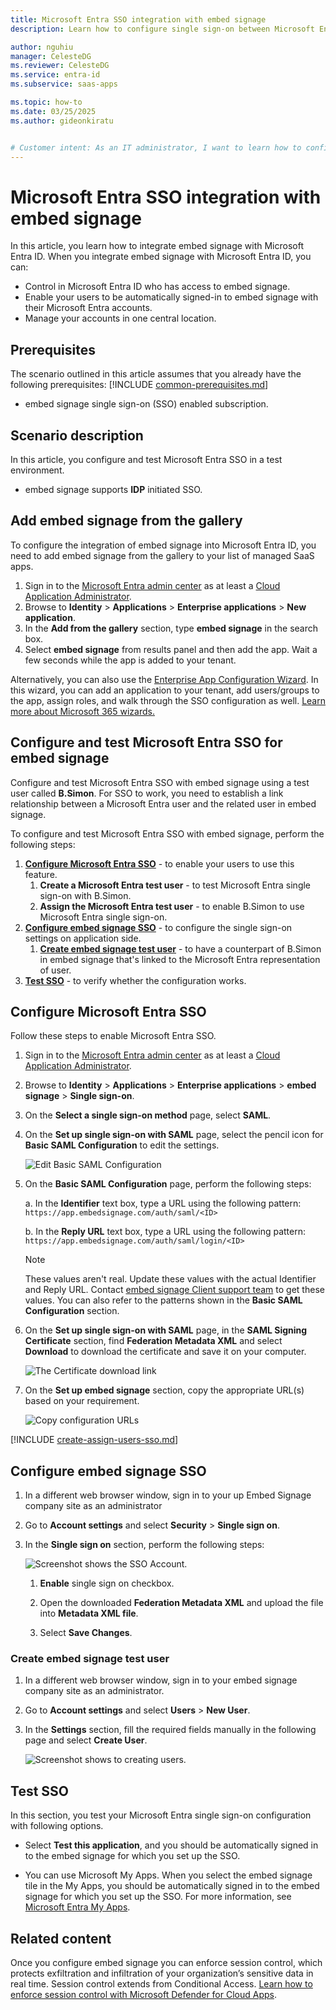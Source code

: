 ```yaml
---
title: Microsoft Entra SSO integration with embed signage
description: Learn how to configure single sign-on between Microsoft Entra ID and embed signage.

author: nguhiu
manager: CelesteDG
ms.reviewer: CelesteDG
ms.service: entra-id
ms.subservice: saas-apps

ms.topic: how-to
ms.date: 03/25/2025
ms.author: gideonkiratu


# Customer intent: As an IT administrator, I want to learn how to configure single sign-on between Microsoft Entra ID and embed signage so that I can control who has access to embed signage, enable automatic sign-in with Microsoft Entra accounts, and manage my accounts in one central location.
---
```


# Microsoft Entra SSO integration with embed signage

In this article,  you learn how to integrate embed signage with Microsoft Entra ID. When you integrate embed signage with Microsoft Entra ID, you can:

* Control in Microsoft Entra ID who has access to embed signage.
* Enable your users to be automatically signed-in to embed signage with their Microsoft Entra accounts.
* Manage your accounts in one central location.

## Prerequisites
The scenario outlined in this article assumes that you already have the following prerequisites:
[!INCLUDE [common-prerequisites.md](~/identity/saas-apps/includes/common-prerequisites.md)]
* embed signage single sign-on (SSO) enabled subscription.

## Scenario description

In this article,  you configure and test Microsoft Entra SSO in a test environment.

* embed signage supports **IDP** initiated SSO.

## Add embed signage from the gallery

To configure the integration of embed signage into Microsoft Entra ID, you need to add embed signage from the gallery to your list of managed SaaS apps.

1. Sign in to the [Microsoft Entra admin center](https://entra.microsoft.com) as at least a [Cloud Application Administrator](~/identity/role-based-access-control/permissions-reference.md#cloud-application-administrator).
1. Browse to **Identity** > **Applications** > **Enterprise applications** > **New application**.
1. In the **Add from the gallery** section, type **embed signage** in the search box.
1. Select **embed signage** from results panel and then add the app. Wait a few seconds while the app is added to your tenant.

 Alternatively, you can also use the [Enterprise App Configuration Wizard](https://portal.office.com/AdminPortal/home?Q=Docs#/azureadappintegration). In this wizard, you can add an application to your tenant, add users/groups to the app, assign roles, and walk through the SSO configuration as well. [Learn more about Microsoft 365 wizards.](/microsoft-365/admin/misc/azure-ad-setup-guides)

<a name='configure-and-test-azure-ad-sso-for-embed-signage'></a>

## Configure and test Microsoft Entra SSO for embed signage

Configure and test Microsoft Entra SSO with embed signage using a test user called **B.Simon**. For SSO to work, you need to establish a link relationship between a Microsoft Entra user and the related user in embed signage.

To configure and test Microsoft Entra SSO with embed signage, perform the following steps:

1. **[Configure Microsoft Entra SSO](#configure-azure-ad-sso)** - to enable your users to use this feature.
    1. **Create a Microsoft Entra test user** - to test Microsoft Entra single sign-on with B.Simon.
    1. **Assign the Microsoft Entra test user** - to enable B.Simon to use Microsoft Entra single sign-on.
1. **[Configure embed signage SSO](#configure-embed-signage-sso)** - to configure the single sign-on settings on application side.
    1. **[Create embed signage test user](#create-embed-signage-test-user)** - to have a counterpart of B.Simon in embed signage that's linked to the Microsoft Entra representation of user.
1. **[Test SSO](#test-sso)** - to verify whether the configuration works.

<a name='configure-azure-ad-sso'></a>

## Configure Microsoft Entra SSO

Follow these steps to enable Microsoft Entra SSO.

1. Sign in to the [Microsoft Entra admin center](https://entra.microsoft.com) as at least a [Cloud Application Administrator](~/identity/role-based-access-control/permissions-reference.md#cloud-application-administrator).
1. Browse to **Identity** > **Applications** > **Enterprise applications** > **embed signage** > **Single sign-on**.
1. On the **Select a single sign-on method** page, select **SAML**.
1. On the **Set up single sign-on with SAML** page, select the pencil icon for **Basic SAML Configuration** to edit the settings.

   ![Edit Basic SAML Configuration](common/edit-urls.png)

1. On the **Basic SAML Configuration** page, perform the following steps:

    a. In the **Identifier** text box, type a URL using the following pattern:
    `https://app.embedsignage.com/auth/saml/<ID>`

    b. In the **Reply URL** text box, type a URL using the following pattern:
    `https://app.embedsignage.com/auth/saml/login/<ID>`

	> [!NOTE]
	> These values aren't real. Update these values with the actual Identifier and Reply URL. Contact [embed signage Client support team](mailto:support@embedsignage.com) to get these values. You can also refer to the patterns shown in the **Basic SAML Configuration** section.

1. On the **Set up single sign-on with SAML** page, in the **SAML Signing Certificate** section,  find **Federation Metadata XML** and select **Download** to download the certificate and save it on your computer.

	![The Certificate download link](common/metadataxml.png)

1. On the **Set up embed signage** section, copy the appropriate URL(s) based on your requirement.

	![Copy configuration URLs](common/copy-configuration-urls.png)

<a name='create-an-azure-ad-test-user'></a>

[!INCLUDE [create-assign-users-sso.md](~/identity/saas-apps/includes/create-assign-users-sso.md)]

## Configure embed signage SSO




1. In a different web browser window, sign in to your up Embed Signage company site as an administrator

1. Go to **Account settings** and select **Security** > **Single sign on**.

1. In the **Single sign on** section, perform the following steps:

    ![Screenshot shows the SSO Account.](./media/embed-signage-tutorial/settings.png "SSO Account")

    1. **Enable** single sign on checkbox.

    1. Open the downloaded **Federation Metadata XML** and upload the file into **Metadata XML file**.

    1. Select **Save Changes**.

### Create embed signage test user

1. In a different web browser window, sign in to your embed signage company site as an administrator.

1. Go to **Account settings** and select **Users** > **New User**.

1. In the **Settings** section, fill the required fields  manually in the following page and select **Create User**.  

    ![Screenshot shows to creating users.](./media/embed-signage-tutorial/account.png "SSO Users")

## Test SSO 

In this section, you test your Microsoft Entra single sign-on configuration with following options.

* Select **Test this application**, and you should be automatically signed in to the embed signage for which you set up the SSO.

* You can use Microsoft My Apps. When you select the embed signage tile in the My Apps, you should be automatically signed in to the embed signage for which you set up the SSO. For more information, see [Microsoft Entra My Apps](/azure/active-directory/manage-apps/end-user-experiences#azure-ad-my-apps).

## Related content

Once you configure embed signage you can enforce session control, which protects exfiltration and infiltration of your organization’s sensitive data in real time. Session control extends from Conditional Access. [Learn how to enforce session control with Microsoft Defender for Cloud Apps](/cloud-app-security/proxy-deployment-aad).
